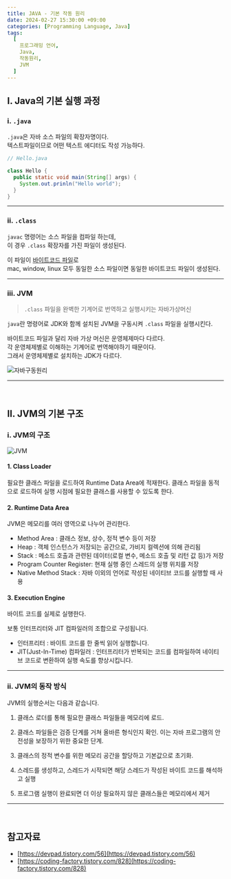 ```yaml
---
title: JAVA - 기본 작동 원리
date: 2024-02-27 15:30:00 +09:00
categories: [Programming Language, Java]
tags:
  [
    프로그래밍 언어,
    Java,
    작동원리,
    JVM
  ]
---
```


## Ⅰ. Java의 기본 실행 과정

### ⅰ. `.java`

`.java`은 자바 소스 파일의 확장자명이다.  
텍스트파일이므로 어떤 텍스트 에디터도 작성 가능하다.

```java
// Hello.java

class Hello {
  public static void main(String[] args) {
    System.out.prinln("Hello world");
  }
}
```

<hr>

### ⅱ. `.class`

`javac` 명령어는 소스 파일을 컴파일 하는데,  
이 경우 `.class` 확장자를 가진 파일이 생성된다.

이 파일이 <u>바이트코드 파일</u>로  
mac, window, linux 모두 동일한 소스 파일이면 동일한 바이트코드 파일이 생성된다.

<hr>

### ⅲ. JVM

> `.class` 파일을 완벽한 기계어로 번역하고 실행시키는 자바가상머신

`java`란 명령어로 JDK와 함께 설치된 JVM을 구동시켜 `.class` 파일을 실행시킨다.  

바이트코드 파일과 달리 자바 가상 머신은 운영체제마다 다르다.  
각 운영체제별로 이해하는 기계어로 번역해야하기 때문이다.  
그래서 운영체제별로 설치하는 JDK가 다르다.

![자바구동원리](https://blog.kakaocdn.net/dn/tmLpv/btrrQsh23RM/VyS1jhoUtcszuemDz6dZH1/img.jpg)

<hr><br>

## Ⅱ. JVM의 기본 구조

### ⅰ. JVM의 구조

![JVM](https://img1.daumcdn.net/thumb/R1280x0/?scode=mtistory2&fname=https%3A%2F%2Fblog.kakaocdn.net%2Fdn%2FcQRqku%2Fbtru0vJ6Ixx%2F9qCTW7ChXc80fGfQUrT4B0%2Fimg.png)

#### 1. Class Loader

필요한 클래스 파일을 로드하여 Runtime Data Area에 적재한다.
클래스 파일을 동적으로 로드하여 실행 시점에 필요한 클래스를 사용할 수 있도록 한다.

#### 2. Runtime Data Area

JVM은 메모리를 여러 영역으로 나누어 관리한다.

- Method Area : 클래스 정보, 상수, 정적 변수 등이 저장
- Heap : 객체 인스턴스가 저장되는 공간으로, 가비지 컬렉션에 의해 관리됨
- Stack : 메소드 호출과 관련된 데이터(로컬 변수, 메소드 호출 및 리턴 값 등)가 저장
- Program Counter Register: 현재 실행 중인 스레드의 실행 위치를 저장
- Native Method Stack : 자바 이외의 언어로 작성된 네이티브 코드를 실행할 때 사용
#### 3. Execution Engine

바이트 코드를 실제로 실행한다.

보통 인터프리터와 JIT 컴파일러의 조합으로 구성됩니다.
- 인터프리터 : 바이트 코드를 한 줄씩 읽어 실행합니다.
- JIT(Just-In-Time) 컴파일러 : 인터프리터가 반복되는 코드를 컴파일하여 네이티브 코드로 변환하여 실행 속도를 향상시킵니다.

<hr>

### ⅱ. JVM의 동작 방식

JVM의 실행순서는 다음과 같습니다.

1. 클래스 로더를 통해 필요한 클래스 파일들을 메모리에 로드.

2. 클래스 파일들은 검증 단계를 거쳐 올바른 형식인지 확인. 이는 자바 프로그램의 안전성을 보장하기 위한 중요한 단계.

3. 클래스의 정적 변수를 위한 메모리 공간을 할당하고 기본값으로 초기화.

4. 스레드를 생성하고, 스레드가 시작되면 해당 스레드가 작성된 바이트 코드를 해석하고 실행

5. 프로그램 실행이 완료되면 더 이상 필요하지 않은 클래스들은 메모리에서 제거

<hr><br>

## 참고자료

- [https://devpad.tistory.com/56](https://devpad.tistory.com/56)
- [https://coding-factory.tistory.com/828](https://coding-factory.tistory.com/828)